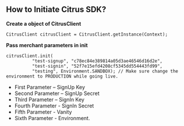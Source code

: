<h2><b>How to Initiate Citrus SDK?</b></h2>

<b>Create a object of CitrusClient</b>

    CitrusClient citrusClient = CitrusClient.getInstance(Context);

<p><b>Pass merchant parameters in init</b>

    citrusClient.init(
              "test-signup", "c78ec84e389814a05d3ae46546d16d2e", 
              "test-signin", "52f7e15efd4208cf5345dd554443fd99", 
              "testing", Environment.SANDBOX); // Make sure change the environment to PRODUCTION while going live.

  <ul>
  <li> First Parameter –  SignUp Key </li>
  <li>Second Parameter –  SignUp Secret</li>
  <li>Third Parameter  –  SignIn Key</li>
  <li>Fourth Parameter -  SignIn Secret</li>
  <li>Fifth Parameter  -  Vanity</li>
  <li>Sixth Parameter  -  Environment.</li>
  </ul>
